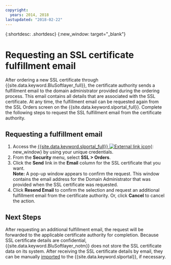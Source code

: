 ```yaml
---
copyright:
  years: 2014, 2018
lastupdated: "2018-02-22"
---
```


{:shortdesc: .shortdesc}
{:new_window: target="_blank"}

# Requesting an SSL certificate fulfillment email

After ordering a new SSL certificate through {{site.data.keyword.BluSoftlayer_full}}, the certificate authority sends a fulfillment email to the domain administrator provided during the ordering process. This email contains all details that are associated with the SSL certificate. At any time, the fulfillment email can be requested again from the SSL Orders screen on the {{site.data.keyword.slportal_full}}. Complete the following steps to request the SSL fulfillment email from the certificate authority.

## Requesting a fulfillment email

1. Access the [{{site.data.keyword.slportal_full}} ![External link icon](../../icons/launch-glyph.svg "External link icon")](https://control.softlayer.com/){: new_window} by using your unique credentials.
2. From the **Security** menu, select **SSL > Orders**.
3. Click the **Send** link in the **Email** column for the SSL certificate that you want.<br/>**Note:** A pop-up window appears to confirm the request. This window contains the email address for the Domain Administrator that was provided when the SSL certificate was requested.
4. Click **Resend Email** to confirm the selection and request an additional fulfillment email from the certificate authority.  Or, click **Cancel** to cancel the action.

## Next Steps

After requesting an additional fulfillment email, the request will be forwarded to the applicable certificate authority for completion. Because SSL certificate details are confidential, {{site.data.keyword.BluSoftlayer_notm}} does not store the SSL certificate data on its system. After receiving the SSL certificate details by email, they can be manually [imported](/docs/infrastructure/ssl-certificates/import-ssl-certificate.html) to the {{site.data.keyword.slportal}}, if necessary.
